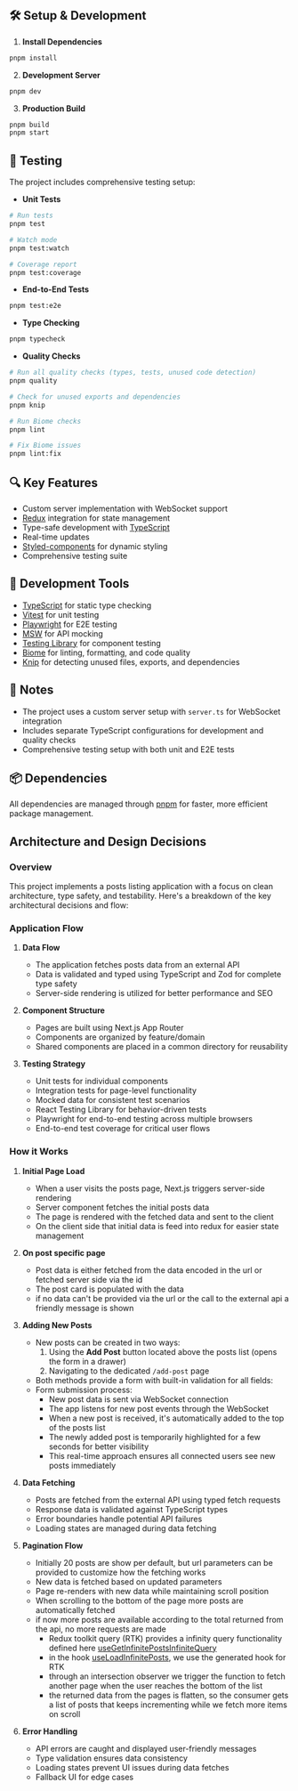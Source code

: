 ## 🛠️ Setup & Development

1. **Install Dependencies**

```bash
pnpm install
```

2. **Development Server**

```bash
pnpm dev
```

3. **Production Build**

```bash
pnpm build
pnpm start
```

## 🧪 Testing

The project includes comprehensive testing setup:

- **Unit Tests**

```bash
# Run tests
pnpm test

# Watch mode
pnpm test:watch

# Coverage report
pnpm test:coverage
```

- **End-to-End Tests**

```bash
pnpm test:e2e
```

- **Type Checking**

```bash
pnpm typecheck
```

- **Quality Checks**

```bash
# Run all quality checks (types, tests, unused code detection)
pnpm quality

# Check for unused exports and dependencies
pnpm knip

# Run Biome checks
pnpm lint

# Fix Biome issues
pnpm lint:fix
```

## 🔍 Key Features

- Custom server implementation with WebSocket support
- [Redux](https://redux.js.org/) integration for state management
- Type-safe development with [TypeScript](https://www.typescriptlang.org/)
- Real-time updates
- [Styled-components](https://styled-components.com/) for dynamic styling
- Comprehensive testing suite

## 🧰 Development Tools

- [TypeScript](https://www.typescriptlang.org/) for static type checking
- [Vitest](https://vitest.dev/) for unit testing
- [Playwright](https://playwright.dev/) for E2E testing
- [MSW](https://mswjs.io/) for API mocking
- [Testing Library](https://testing-library.com/) for component testing
- [Biome](https://biomejs.dev/) for linting, formatting, and code quality
- [Knip](https://knip.dev/) for detecting unused files, exports, and dependencies

## 📝 Notes

- The project uses a custom server setup with `server.ts` for WebSocket integration
- Includes separate TypeScript configurations for development and quality checks
- Comprehensive testing setup with both unit and E2E tests

## 📦 Dependencies

All dependencies are managed through [pnpm](https://pnpm.io/) for faster, more efficient package management.

## Architecture and Design Decisions

### Overview

This project implements a posts listing application with a focus on clean architecture, type safety, and testability. Here's a breakdown of the key architectural decisions and flow:

### Application Flow

1. **Data Flow**

   - The application fetches posts data from an external API
   - Data is validated and typed using TypeScript and Zod for complete type safety
   - Server-side rendering is utilized for better performance and SEO

2. **Component Structure**

   - Pages are built using Next.js App Router
   - Components are organized by feature/domain
   - Shared components are placed in a common directory for reusability

3. **Testing Strategy**
   - Unit tests for individual components
   - Integration tests for page-level functionality
   - Mocked data for consistent test scenarios
   - React Testing Library for behavior-driven tests
   - Playwright for end-to-end testing across multiple browsers
   - End-to-end test coverage for critical user flows

### How it Works

1. **Initial Page Load**

   - When a user visits the posts page, Next.js triggers server-side rendering
   - Server component fetches the initial posts data
   - The page is rendered with the fetched data and sent to the client
   - On the client side that initial data is feed into redux for easier state management

2. **On post specific page**

   - Post data is either fetched from the data encoded in the url or fetched server side via the id
   - The post card is populated with the data
   - if no data can't be provided via the url or the call to the external api a friendly message is shown

3. **Adding New Posts**

   - New posts can be created in two ways:
     1. Using the **Add Post** button located above the posts list (opens the form in a drawer)
     2. Navigating to the dedicated `/add-post` page
   - Both methods provide a form with built-in validation for all fields:
   - Form submission process:
     - New post data is sent via WebSocket connection
     - The app listens for new post events through the WebSocket
     - When a new post is received, it's automatically added to the top of the posts list
     - The newly added post is temporarily highlighted for a few seconds for better visibility
     - This real-time approach ensures all connected users see new posts immediately

4. **Data Fetching**

   - Posts are fetched from the external API using typed fetch requests
   - Response data is validated against TypeScript types
   - Error boundaries handle potential API failures
   - Loading states are managed during data fetching

5. **Pagination Flow**

   - Initially 20 posts are show per default, but url parameters can be provided to customize how the fetching works
   - New data is fetched based on updated parameters
   - Page re-renders with new data while maintaining scroll position
   - When scrolling to the bottom of the page more posts are automatically fetched
   - if now more posts are available according to the total returned from the api, no more requests are made
     - Redux toolkit query (RTK) provides a infinity query functionality defined here [useGetInfinitePostsInfiniteQuery](lib/features/posts/postsApiSlice.ts)
     - in the hook [useLoadInfinitePosts](lib/hooks/useLoadInfinitePosts.ts), we use the generated hook for RTK
     - through an intersection observer we trigger the function to fetch another page when the user reaches the bottom of the list
     - the returned data from the pages is flatten, so the consumer gets a list of posts that keeps incrementing while we fetch more items on scroll

6. **Error Handling**

   - API errors are caught and displayed user-friendly messages
   - Type validation ensures data consistency
   - Loading states prevent UI issues during data fetches
   - Fallback UI for edge cases
